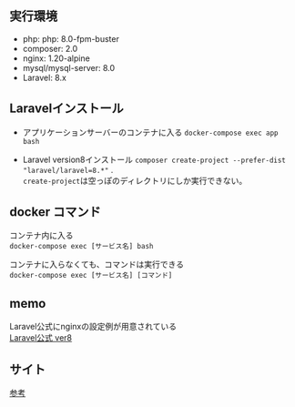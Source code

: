 ## 実行環境
- php: php: 8.0-fpm-buster
- composer: 2.0
- nginx: 1.20-alpine
- mysql/mysql-server: 8.0
- Laravel: 8.x

## Laravelインストール  
- アプリケーションサーバーのコンテナに入る
`docker-compose exec app bash`  

- Laravel version8インストール
`composer create-project --prefer-dist "laravel/laravel=8.*"` .  
`create-project`は空っぽのディレクトリにしか実行できない。

## docker コマンド
コンテナ内に入る  
`docker-compose exec [サービス名] bash`  

コンテナに入らなくても、コマンドは実行できる  
`docker-compose exec [サービス名] [コマンド]`

## memo
Laravel公式にnginxの設定例が用意されている  
[Laravel公式 ver8](https://readouble.com/laravel/8.x/ja/deployment.html)  

## サイト
[参考](https://qiita.com/ucan-lab/items/56c9dc3cf2e6762672f4#docker%E7%92%B0%E5%A2%83%E3%81%AE%E5%86%8D%E6%A7%8B%E7%AF%89)

